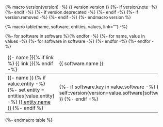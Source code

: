 {% macro version(version) -%}
{{ version.version }}
{%- if version.note -%}
<span data-tooltip="{{ version.note }}"><i class="icon iinfo"></i></span>
{%- endif -%}
{%- if version.deprecated -%}
<span data-tooltip="deprecated in {{ version.deprecated }}"><i class="icon iwarning"></i></span>
{%- endif -%}
{%- if version.removed -%}
<span data-tooltip="removed in {{ version.removed }}"><i class="icon ierror"></i></span>
{%- endif -%}
{%- endmacro version %}

{% macro table(name, software, entities, values, link="") -%}
<table>
<thead><tr><td>
{{- name }}{% if link %} {{ link }}{% endif -%}
</td>
{%- for software in software %}<td>{{ software.name }}</td>{% endfor -%}
</tr></thead>
<tbody>
{%- for name, value in values -%}
<tr>
<td>
{{- name }} {% if value.entity -%}
{%- set entity = entities[value.entity] -%}
<a href="{{ entity.path }}.html">{{ entity.name }}</a>
{%- endif %}</td>
{%- for software in software -%}
<td>{%- if software.key in value.software -%}
{{ self::version(version=value.software[software.key]) }}
{%- endif -%}
</td>
{%- endfor -%}
</tr>
{%- endfor -%}
</tbody>
</table>
{%- endmacro table %}
